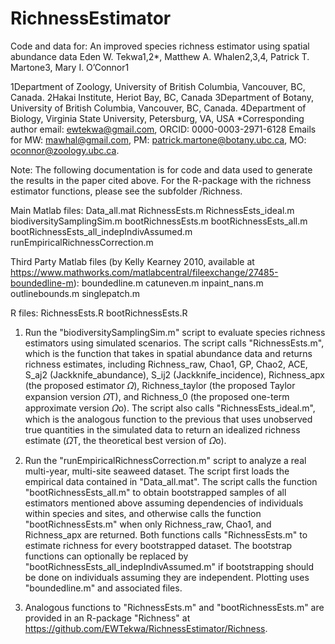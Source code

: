 # RichnessEstimator
Code and data for:
An improved species richness estimator using spatial abundance data
Eden W. Tekwa1,2*, Matthew A. Whalen2,3,4, Patrick T. Martone3, Mary I. O’Connor1

1Department of Zoology, University of British Columbia, Vancouver, BC, Canada.
2Hakai Institute, Heriot Bay, BC, Canada
3Department of Botany, University of British Columbia, Vancouver, BC, Canada.
4Department of Biology, Virginia State University, Petersburg, VA, USA
*Corresponding author email: ewtekwa@gmail.com, ORCID: 0000-0003-2971-6128
Emails for MW: mawhal@gmail.com, PM: patrick.martone@botany.ubc.ca, MO: oconnor@zoology.ubc.ca.


Note: The following documentation is for code and data used to generate the results in the paper cited above. For the R-package with the richness estimator functions, please see the subfolder /Richness.

Main Matlab files:
Data_all.mat
RichnessEsts.m
RichnessEsts_ideal.m
biodiversitySamplingSim.m
bootRichnessEsts.m
bootRichnessEsts_all.m
bootRichnessEsts_all_indepIndivAssumed.m
runEmpiricalRichnessCorrection.m

Third Party Matlab files (by Kelly Kearney 2010, available at https://www.mathworks.com/matlabcentral/fileexchange/27485-boundedline-m):
boundedline.m
catuneven.m
inpaint_nans.m
outlinebounds.m
singlepatch.m

R files:
RichnessEsts.R
bootRichnessEsts.R

1. Run the "biodiversitySamplingSim.m" script to evaluate species richness estimators using simulated scenarios. The script calls "RichnessEsts.m", which is the function that takes in spatial abundance data and returns richness estimates, including Richness_raw, Chao1, GP, Chao2, ACE, S_aj2 (Jackknife_abundance), S_ij2 (Jackknife_incidence), Richness_apx (the proposed estimator 𝛺), Richness_taylor (the proposed Taylor expansion version 𝛺T), and Richness_0 (the proposed one-term approximate version 𝛺o). The script also calls "RichnessEsts_ideal.m", which is the analogous function to the previous that uses unobserved true quantities in the simulated data to return an idealized richness estimate (𝛺T, the theoretical best version of 𝛺o).

2. Run the "runEmpiricalRichnessCorrection.m" script to analyze a real multi-year, multi-site seaweed dataset. The script first loads the empirical data contained in "Data_all.mat". The script calls the function "bootRichnessEsts_all.m" to obtain bootstrapped samples of all estimators mentioned above assuming dependencies of individuals within species and sites, and otherwise calls the function "bootRichnessEsts.m" when only Richness_raw, Chao1, and Richness_apx are returned. Both functions calls "RichnessEsts.m" to estimate richness for every bootstrapped dataset. The bootstrap functions can optionally be replaced by "bootRichnessEsts_all_indepIndivAssumed.m" if bootstrapping should be done on individuals assuming they are independent. Plotting uses "boundedline.m" and associated files.

3. Analogous functions to "RichnessEsts.m" and "bootRichnessEsts.m" are provided in an R-package "Richness" at https://github.com/EWTekwa/RichnessEstimator/Richness.
